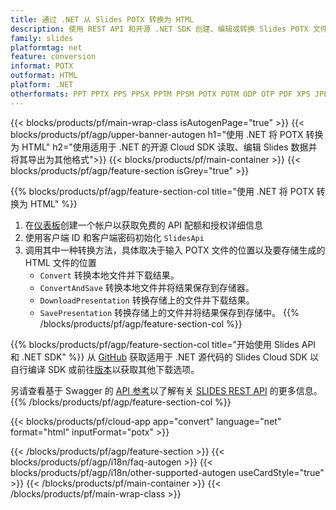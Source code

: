 ```yaml
---
title: 通过 .NET 从 Slides POTX 转换为 HTML
description: 使用 REST API 和开源 .NET SDK 创建、编辑或转换 Slides POTX 文件或将其转换为 HTML
family: slides
platformtag: net
feature: conversion
informat: POTX
outformat: HTML
platform: .NET
otherformats: PPT PPTX PPS PPSX PPTM PPSM POTX POTM ODP OTP PDF XPS JPEG PNG BMP TIFF SVG SWF HTML5 GIF XAML MD MPEG4
---
```


{{< blocks/products/pf/main-wrap-class isAutogenPage="true" >}}
{{< blocks/products/pf/agp/upper-banner-autogen h1="使用 .NET 将 POTX 转换为 HTML" h2="使用适用于 .NET 的开源 Cloud SDK 读取、编辑 Slides 数据并将其导出为其他格式">}}
{{< blocks/products/pf/main-container >}}
{{< blocks/products/pf/agp/feature-section isGrey="true" >}}

{{% blocks/products/pf/agp/feature-section-col title="使用 .NET 将 POTX 转换为 HTML" %}}
1. 在<a href="https://dashboard.aspose.cloud/">仪表板</a>创建一个帐户以获取免费的 API 配额和授权详细信息
1. 使用客户端 ID 和客户端密码初始化 ```SlidesApi```
1. 调用其中一种转换方法，具体取决于输入 POTX 文件的位置以及要存储生成的 HTML 文件的位置
    - ```Convert``` 转换本地文件并下载结果。
    - ```ConvertAndSave``` 转换本地文件并将结果保存到存储器。
    - ```DownloadPresentation``` 转换存储上的文件并下载结果。
    - ```SavePresentation``` 转换存储上的文件并将结果保存到存储中。
{{% /blocks/products/pf/agp/feature-section-col %}}

{{% blocks/products/pf/agp/feature-section-col title="开始使用 Slides API 和 .NET SDK" %}}
从 [GitHub](https://github.com/aspose-slides-cloud/aspose-slides-cloud-dotnet) 获取适用于 .NET 源代码的 Slides Cloud SDK 以自行编译 SDK 或前往[版本](https://releases.aspose.cloud/)以获取其他下载选项。
 
另请查看基于 Swagger 的 [API 参考](https://apireference.aspose.cloud/slides/)以了解有关 [SLIDES REST API](https://products.aspose.cloud/slides/curl/) 的更多信息。
{{% /blocks/products/pf/agp/feature-section-col %}}

{{< blocks/products/pf/cloud-app app="convert" language="net" format="html" inputFormat="potx" >}}

{{< /blocks/products/pf/agp/feature-section >}}
{{< blocks/products/pf/agp/i18n/faq-autogen >}}
{{< blocks/products/pf/agp/i18n/other-supported-autogen useCardStyle="true" >}}
{{< /blocks/products/pf/main-container >}}
{{< /blocks/products/pf/main-wrap-class >}}